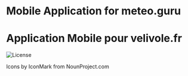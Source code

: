 # Mobile Application for meteo.guru

# Application Mobile pour velivole.fr

![License](https://img.shields.io/github/license/mmomtchev/velivole-react-nartive)

Icons by IconMark from NounProject.com
